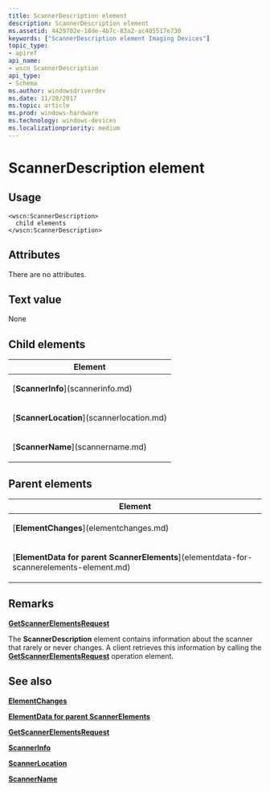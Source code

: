 ```yaml
---
title: ScannerDescription element
description: ScannerDescription element
ms.assetid: 4429702e-18de-4b7c-83a2-ac405517e730
keywords: ["ScannerDescription element Imaging Devices"]
topic_type:
- apiref
api_name:
- wscn ScannerDescription
api_type:
- Schema
ms.author: windowsdriverdev
ms.date: 11/28/2017
ms.topic: article
ms.prod: windows-hardware
ms.technology: windows-devices
ms.localizationpriority: medium
---
```


# ScannerDescription element


Usage
-----

``` syntax
<wscn:ScannerDescription>
  child elements
</wscn:ScannerDescription>
```

Attributes
----------

There are no attributes.

Text value
----------

None

## Child elements


<table>
<colgroup>
<col width="100%" />
</colgroup>
<thead>
<tr class="header">
<th>Element</th>
</tr>
</thead>
<tbody>
<tr class="odd">
<td><p>[<strong>ScannerInfo</strong>](scannerinfo.md)</p></td>
</tr>
<tr class="even">
<td><p>[<strong>ScannerLocation</strong>](scannerlocation.md)</p></td>
</tr>
<tr class="odd">
<td><p>[<strong>ScannerName</strong>](scannername.md)</p></td>
</tr>
</tbody>
</table>

## Parent elements


<table>
<colgroup>
<col width="100%" />
</colgroup>
<thead>
<tr class="header">
<th>Element</th>
</tr>
</thead>
<tbody>
<tr class="odd">
<td><p>[<strong>ElementChanges</strong>](elementchanges.md)</p></td>
</tr>
<tr class="even">
<td><p>[<strong>ElementData for parent ScannerElements</strong>](elementdata-for-scannerelements-element.md)</p></td>
</tr>
</tbody>
</table>

Remarks
-------

[**GetScannerElementsRequest**](getscannerelementsrequest.md)

The **ScannerDescription** element contains information about the scanner that rarely or never changes. A client retrieves this information by calling the [**GetScannerElementsRequest**](getscannerelementsrequest.md) operation element.

## <span id="see_also"></span>See also


[**ElementChanges**](elementchanges.md)

[**ElementData for parent ScannerElements**](elementdata-for-scannerelements-element.md)

[**GetScannerElementsRequest**](getscannerelementsrequest.md)

[**ScannerInfo**](scannerinfo.md)

[**ScannerLocation**](scannerlocation.md)

[**ScannerName**](scannername.md)

 

 






